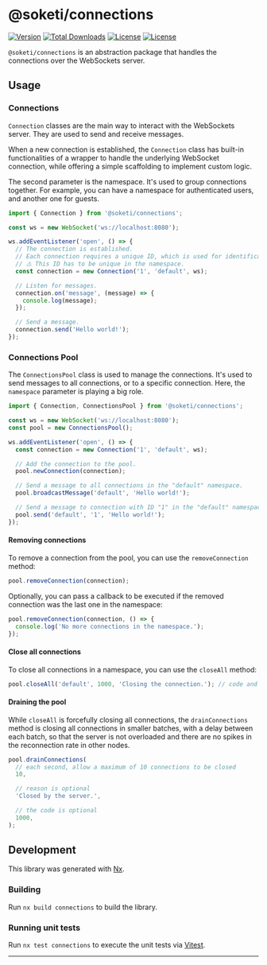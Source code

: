 # @soketi/connections

[![Version](https://img.shields.io/npm/v/@soketi/connections)](https://www.npmjs.com/package/@soketi/connections)
[![Total Downloads](https://img.shields.io/npm/dt/@soketi/connections)](https://www.npmjs.com/package/@soketi/connections)
[![License](https://img.shields.io/npm/l/@soketi/connections)](https://www.npmjs.com/package/@soketi/connections)
[![License](https://img.shields.io/npm/collaborators/@soketi/connections)](https://www.npmjs.com/package/@soketi/connections)

`@soketi/connections` is an abstraction package that handles the connections over the WebSockets server.

## Usage

### Connections

`Connection` classes are the main way to interact with the WebSockets server. They are used to send and receive messages.

When a new connection is established, the `Connection` class has built-in functionalities of a wrapper to handle the underlying WebSocket connection, while offering a simple scaffolding to implement custom logic.

The second parameter is the namespace. It's used to group connections together. For example, you can have a namespace for authenticated users, and another one for guests.

```ts
import { Connection } from '@soketi/connections';

const ws = new WebSocket('ws://localhost:8080');

ws.addEventListener('open', () => {
  // The connection is established.
  // Each connection requires a unique ID, which is used for identification.
  // ⚠️ This ID has to be unique in the namespace.
  const connection = new Connection('1', 'default', ws);

  // Listen for messages.
  connection.on('message', (message) => {
    console.log(message);
  });

  // Send a message.
  connection.send('Hello world!');
});
```

### Connections Pool

The `ConnectionsPool` class is used to manage the connections. It's used to send messages to all connections, or to a specific connection. Here, the `namespace` parameter is playing a big role.

```ts
import { Connection, ConnectionsPool } from '@soketi/connections';

const ws = new WebSocket('ws://localhost:8080');
const pool = new ConnectionsPool();

ws.addEventListener('open', () => {
  const connection = new Connection('1', 'default', ws);

  // Add the connection to the pool.
  pool.newConnection(connection);

  // Send a message to all connections in the "default" namespace.
  pool.broadcastMessage('default', 'Hello world!');

  // Send a message to connection with ID "1" in the "default" namespace.
  pool.send('default', '1', 'Hello world!');
});
```

#### Removing connections

To remove a connection from the pool, you can use the `removeConnection` method:

```ts
pool.removeConnection(connection);
```

Optionally, you can pass a callback to be executed if the removed connection was the last one in the namespace:

```ts
pool.removeConnection(connection, () => {
  console.log('No more connections in the namespace.');
});
```

#### Close all connections

To close all connections in a namespace, you can use the `closeAll` method:

```ts
pool.closeAll('default', 1000, 'Closing the connection.'); // code and reason are optional
```

#### Draining the pool

While `closeAll` is forcefully closing all connections, the `drainConnections` method is closing all connections in smaller batches, with a delay between each batch, so that the server is not overloaded and there are no spikes in the reconnection rate in other nodes.

```ts
pool.drainConnections(
  // each second, allow a maximum of 10 connections to be closed
  10,

  // reason is optional
  'Closed by the server.',

  // the code is optional
  1000,
);
```

## Development

This library was generated with [Nx](https://nx.dev).

### Building

Run `nx build connections` to build the library.

### Running unit tests

Run `nx test connections` to execute the unit tests via [Vitest](https://vitest.dev/).
****
